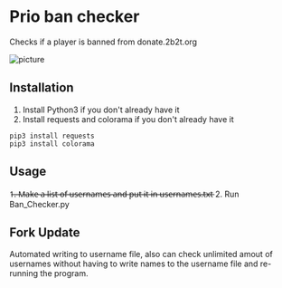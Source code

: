 # Prio ban checker
 Checks if a player is banned from donate.2b2t.org

![picture](https://imgur.com/a/XaITm5y)

## Installation

1. Install Python3 if you don't already have it
2. Install requests and colorama if you don't already have it
```
pip3 install requests
pip3 install colorama
```
## Usage

1̶.̶ ̶M̶a̶k̶e̶ ̶a̶ ̶l̶i̶s̶t̶ ̶o̶f̶ ̶u̶s̶e̶r̶n̶a̶m̶e̶s̶ ̶a̶n̶d̶ ̶p̶u̶t̶ ̶i̶t̶ ̶i̶n̶ ̶u̶s̶e̶r̶n̶a̶m̶e̶s̶.̶t̶x̶t̶
2. Run Ban_Checker.py

## Fork Update

Automated writing to username file, also can check
unlimited amout of usernames without having to
write names to the username file and re-running the
program.
